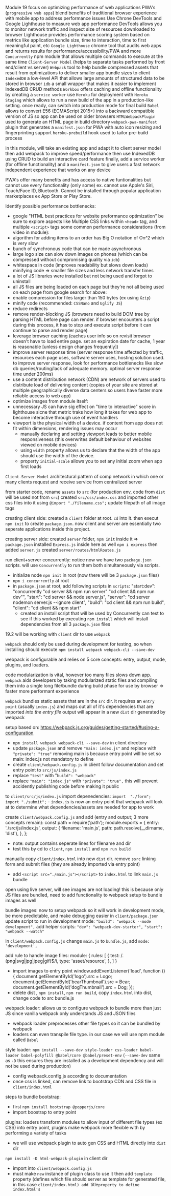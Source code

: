 Module 19
focus on optimizing performance of web applications 
PWA's (`progressive web apps`) blend benefits of traditional browser experience with mobile app to address performance issues
Use Chrone DevTools and Google Lighthouse to measure web app performance
DevTools allows you to monitor network traffic and inspect size of resources downloaded to browser
Lighthouse provides performance scoring system based on metrics like application bundle size, time to interaction, time to first meaningful paint, etc
`Google Lighthouse` chrome tool that audits web apps and returns results for performance/accessibility/PWA and more
`Concurrently` npm module that allows multiple commands to execute at the same time
`Client-Server Model` (helps to separate tasks performed by front end/client vs server)
`Webpack` tool to help bundle compressed assets that result from optimizations to deliver smaller app bundle sizes to client
`IndexedDB` a low-level API that allows large amounts of structured data to be stored in browser
    `idb` a small wrapper that makes it easier to implement IndexedDB CRUD methods
`Workbox` offers caching and offline functionality by creating a `service worker`
use `Heroku` for deployment with `Heroku Staging` which allows to run a new build of the app in a production-like setting. once ready, can switch into production mode for final build
`Babel` allows to convert E56 (ECMAScript 2015+) into a backward compatible version of JS so app can be used on older browsers
`HTMLWebpackPlugin` used to generate an HTML page in build directory
`webpack-pwa-manifest` plugin that generates a `manifest.json` for PWA with auto icon resizing and fingerprinting support
`heroku-prebuild` hook used to tailor pre-build process

in this module, will take an existing app and adapt it to client server model
then add webpack to improve speed/performance
then use IndexedDB using CRUD to build an interactive card feature
finally, add a service worker (for offline functionality) and a `manifest.json` to give users a fast network independent experience that works on any device

PWA's offer many benefits and has access to native funtionalities but cannot use every functionality (only some) ex. cannot use Apple's Siri, Touch/Face ID, Bluetooth. Cannot be installed through popular application marketplaces ex App Store or Play Store. 

Identify possible performance bottlenecks:
- google "HTML best practices for website preformance optimization"
    be sure to explore aspects like Multiple CSS links within `<head>` tag, and multiple `<script>` tags
some common performance considerations (from video in module):
- algorithm for adding items to an order has Big O notation of On^2 which is very slow
- bunch of synchronous code that can be made asynchronous
- large logo size can slow down images on phones (which can be compressed without compromising quality via `idb`)
- whitespace in code (improves readability but slows down loads) minifying code => smaller file sizes and less network transfer times
- a lot of JS libraries were installed but not being used and forgot to uninstall
- all JS files are being loaded on each page but they're not all being used on each page
from google search for above:
- enable compression for files larger than 150 bytes (ex using `Gzip`)
- minify code (recommended: `CSSNano` and `Uglify JS`)
- reduce redirects
- remove render-blocking JS (browsers need to build DOM tree by parsing HTML before page can render. if browser encounters a script during this process, it has to stop and execute script before it can continue to parse and render page)
- leverage browser caching (caches user info so on revisit browser doesn't have to load entire page. set an expiration date for cache, 1 year is reasonable [unless design changes frequently])
- improve server response time (server response time affected by traffic, resources each page uses, software server uses, hosting solution used. to improve server response, look for performance bottlenecks like slow db queries/routing/lack of adequate memory. optimal server response time under 200ms)
- use a content distribution network (CDN) are network of servers used to distribute load of delivering content (copies of your site are stored at multiple geographically diverse data centers so users have faster more reliable access to web app)
- optimize images
from module itself:
- unnecessary JS can have sig effect on "time to interactive" score in lighthouse sicne that metric traks how long it takes for web app to become interactive through use of event handlers
- viewport is the physical width of a device. if content from app does not fit within dimensions, rendering issues may occur
    - manually declaring and setting viewport leads to better mobile responsiveness (this overwrites default behaviour of websites viewed on mobile devices)
    - using `width` property allows us to declare that the width of the app should use the width of the device. 
    - property `initial-scale` allows you to set any initial zoom when app first loads

`Client-Server Model` architectural pattern of comp network in which one or many clients request and receive service from centralized server

from starter code, rename `assets` to `src` (for production env, code from `dist` will be used not from `src`)
created `src/css/index.css` and imported other css files into it using ` @import "./filename.css"; `
    update filepath of all image tags

creating client side:
created a `client` folder at root. `cd` into it. then execut `npm init` to create `package.json`. now client and server are essentially two seperate applications inside this project.

creating server side:
created `server` folder, `npm init` inside it => `package.json`
installed `Express.js` inside here as well `npm i express`
then added `server.js`
    created `server/routes/htmlRoutes.js`

run client+server concurrently:
notice now we have two `package.json` scripts. will use `Concurrently` to run them both simultaneously via scripts.
- initialize node `npm init` in root (now there will be 3 `package.json` files)
- `npm i concurrently` at root
- in `package.json` at root, add following scripts in `scripts`:
            "start:dev": "concurrently \"cd server && npm run server\" \"cd client && npm run dev\"",
            "start": "cd server && node server.js",
            "server": "cd server nodemon server.js --ignore client",
            "build": "cd client && npm run build",
            "client": "cd client && npm start"
    - created an install script that will be used by Concurrently
    can test to see if this worked by executing `npm install` which will install dependencies from all 3 `package.json` files

19.2
will be working with `client` dir to use `webpack`

`webpack` should only be used during development for testing, so when installing should execute `npm install webpack webpack-cli --save-dev` 

webpack is configurable and relies on 5 core concepts: entry, output, mode, plugins, and loaders.

code modularization is vital, however too many files slows down app. `webpack` aids developers by taking modularized static files and compiling them into a single long file/bundle during build phase for use by browser => faster more performant experience

`webpack` bundles static assets that are in the `src` dir. it requires an `entry point` (usually `index.js`) and maps out all of it's dependencies that are imported *into the entry file*
    output will appear in a new `dist` dir generated by webpack 

setup based on: https://webpack.js.org/guides/getting-started/#using-a-configuration

- `npm install webpack webpack-cli --save-dev` in client directory
- update `package.json` and remove `"main: index.js"` and replace with `"private": "true"`
    removing main is because entry point will be set so main: index.js not mandatory to define
- create `client/webpack.config.js` in client
    follow documentation and set entry point to `src/js/index.js`
- replace `"test"` with "`build": "webpack"`
- replace `"main": "index.js"` with `"private": "true",` this will prevent accidently publishing code before making it public

to `client/src/js/index.js` import depenedencies:
    `import  "./form";
    import "./submit";`
        - `index.js` is now an entry point that webpack will look at to determine what dependencies/assets are needed for app to work

create `client/webpack.config.js` and add (entry and output; 3 more concepts remain):
    const path = require('path');
    module.exports = {
        entry: './src/js/index.js',
        output: {
            filename: 'main.js',
            path: path.resolve(__dirname, 'dist'),
        },
    };
- note: output contains seperate lines for filename and dir
- test this by cd to `client`, `npm install` and `npm run build`

manually copy `client/index.html` into new `dist` dir. remove `ssrc` linking form and submit files (they are already imported via entry point)
- add `<script src="./main.js"></script>` to `index.html` to link `main.js` bundle

open using live server, will see images are not loading! this is because only JS files are bundled, need to add functionality to webpack setup to bundle images as well

bundle images:
now to setup webpack so it will work in development mode, be more predictable, and make debugging easier
    in `client/package.json` update script to run in development mode: `"build": "webpack --mode development",`
add helper scripts:
    `"dev": "webpack-dev-starter",`
    `"start": "webpack --watch"`

in `client/webpack.config.js` change `main.js` to `bundle.js`, add `mode: 'development',`

add rule to handle image files:
        module: {
            rules: [
                {
                test: /\.(png|svg|jpg|jpeg|gif)$/i,
                type: 'asset/resource',
                },
            ]
        }
- import images to entry point
        window.addEventListener('load', function () {
            document.getElementById('logo').src = Logo;
            document.getElementById('bearThumbnail').src = Bear;
            document.getElementById('dogThumbnail').src = Dog;
        });
- delete dist , `npm install`, `npm run build`, copy `index.html` into dist, change code to src bundle.js

webpack loader:
allows us to configure webpack to bundle more than just JS since vanilla webpack only understands JS and JSON files
- webpack loader preprocesses other file types so it can be bundled by webpack
- loaders can even transpile file type. in our case we will use npm module called `Babel`

style loader:
`npm install --save-dev style-loader css-loader babel-loader babel-polyfill @babel/core @babel/preset-env` (`--save-dev` same as `-D` this ensures they are installed as a development dependency and will not be used during production)
- config webpack.config.js according to documentation
- once css is linked, can remove link to bootstrap CDN and CSS file in `client/index.html`

steps to bundle bootstrap:
- first `npm install bootstrap @popperjs/core`
- import boostrap to entry point

plugins:
loaders transform modules to allow input of different file types (ex CSS) into entry point, plugins make webpack more flexible with by performing a variety of tasks
- we will use webpack plugin to auto gen CSS and HTML directly into `dist` dir

`npm install -D html-webpack-plugin` in client dir
- import into `client/webpack.config.js`
- must make `new` instance of plugin class to use it
    then add `template` property (defines which file should server as template for generated file, in this case `client/index.html)
    add `title` property to define index.html's `<title>` el

at this point, no more need to add `<script src="./bundle.js"></script>` to the end of index.html since script is being auto gen'd

can test build locally using `heroku local web` then deploy app to staging env. steps to do so:
- in root `package.json` add key pair for node and it's version
    can do `node -v` or `node -version` to get this info
- add prebuild hook script telling Heroku to install dev dependencies (by default heroku will get rid of all dev dependencies)
    `"heroku-prebuild": "npm install --dev"`
- update `server/server.js` to run app from `dist` dir (middleware)
- `server/routes/htmlRoutes.js` make similar change to target `index.html` from `dist` dir
- from root dir: `heroku login` -> `npm install` -> `heroku local web` -> open `localhost:5000` check if app still functions correctly
- merge to `develop` then `main`
- `heroku create --remote staging` in main
- update staging app settings to development mode since we only want to work in development (only need to do this once)
    `heroku config:set NODE_ENV=development --remote staging`